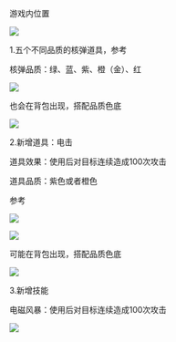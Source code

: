 游戏内位置

![](https://cdn.nlark.com/yuque/0/2025/png/43733765/1739424781446-0185233b-4056-473a-9de3-8d6a0a076add.png)

1.五个不同品质的核弹道具，参考

核弹品质：绿、蓝、紫、橙（金）、红

![](https://cdn.nlark.com/yuque/0/2025/png/43733765/1739424198811-175ea7c3-2968-46af-a04b-4b369602873f.png)

也会在背包出现，搭配品质色底

![](https://cdn.nlark.com/yuque/0/2025/png/43733765/1739425404893-9779b901-320a-4ef7-b416-adbab5749461.png)



2.新增道具：电击

道具效果：使用后对目标连续造成100次攻击

道具品质：紫色或者橙色

参考

![](https://cdn.nlark.com/yuque/0/2025/png/43733765/1739425204194-f41981b2-3827-424c-ab4f-e1b84a07e7c0.png)

![](https://cdn.nlark.com/yuque/0/2025/png/43733765/1739425267666-a8c8fd8e-8767-4106-a280-5f09da3e1f75.png)

可能在背包出现，搭配品质色底

![](https://cdn.nlark.com/yuque/0/2025/png/43733765/1739425497428-d70ea918-b06c-4fe8-8125-033a1fc88c46.png)



3.新增技能

电磁风暴：使用后对目标连续造成100次攻击

![](https://cdn.nlark.com/yuque/0/2025/png/43733765/1739425294913-9bbdebac-62f3-4867-8273-070a6fc5f95c.png)







